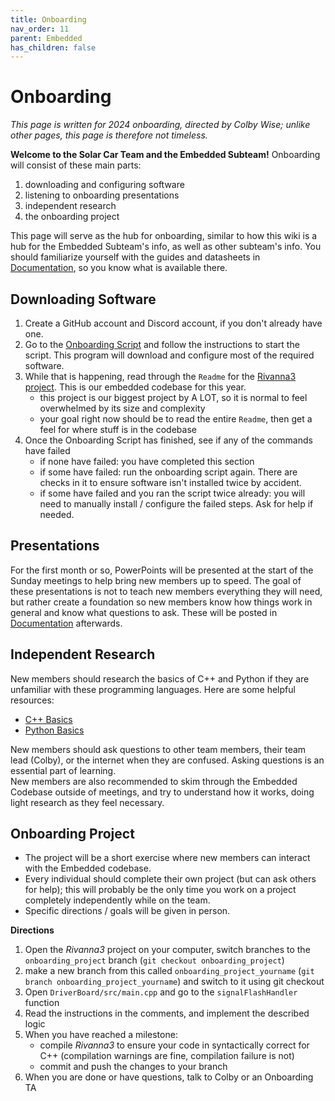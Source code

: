 ```yaml
---
title: Onboarding
nav_order: 11
parent: Embedded
has_children: false
---
```

# Onboarding

*This page is written for 2024 onboarding, directed by Colby Wise; unlike other pages, this page is therefore not timeless.*

**Welcome to the Solar Car Team and the Embedded Subteam!** Onboarding will consist of these main parts:
1. downloading and configuring software
2. listening to onboarding presentations
3. independent research
4. the onboarding project

This page will serve as the hub for onboarding, similar to how this wiki is a hub for the Embedded Subteam's info, as well as other subteam's info. You should familiarize yourself with the guides and datasheets in [Documentation](https://solarcaratuva.github.io/Embedded/documentation.html), so you know what is available there. 

## Downloading Software

1. Create a GitHub account and Discord account, if you don't already have one.
2. Go to the [Onboarding Script](https://github.com/solarcaratuva/Onboarding_Installer) and follow the instructions to start the script. This program will download and configure most of the required software. 
3. While that is happening, read through the `Readme` for the [Rivanna3 project](https://github.com/solarcaratuva/Rivanna3). This is our embedded codebase for this year.
    - this project is our biggest project by A LOT, so it is normal to feel overwhelmed by its size and complexity 
    - your goal right now should be to read the entire `Readme`, then get a feel for where stuff is in the codebase
4. Once the Onboarding Script has finished, see if any of the commands have failed
    - if none have failed: you have completed this section
    - if some have failed: run the onboarding script again. There are checks in it to ensure software isn't installed twice by accident.
    - if some have failed and you ran the script twice already: you will need to manually install / configure the failed steps. Ask for help if needed.

## Presentations

For the first month or so, PowerPoints will be presented at the start of the Sunday meetings to help bring new members up to speed. The goal of these presentations is not to teach new members everything they will need, but rather create a foundation so new members know how things work in general and know what questions to ask. These will be posted in [Documentation](https://solarcaratuva.github.io/Embedded/documentation.html) afterwards. 

## Independent Research

New members should research the basics of C++ and Python if they are unfamiliar with these programming languages. Here are some helpful resources:
- [C++ Basics](https://www.w3schools.com/cpp/default.asp)
- [Python Basics](https://www.w3schools.com/python/)

New members should ask questions to other team members, their team lead (Colby), or the internet when they are confused. Asking questions is an essential part of learning. <br>
New members are also recommended to skim through the Embedded Codebase outside of meetings, and try to understand how it works, doing light research as they feel necessary. 

## Onboarding Project

- The project will be a short exercise where new members can interact with the Embedded codebase.
- Every individual should complete their own project (but can ask others for help); this will probably be the only time you work on a project completely independently while on the team.
- Specific directions / goals will be given in person. 

**Directions**
1. Open the *Rivanna3* project on your computer, switch branches to the `onboarding_project` branch (`git checkout onboarding_project`)
2. make a new branch from this called `onboarding_project_yourname` (`git branch onboarding_project_yourname`) and switch to it using git checkout
3. Open `DriverBoard/src/main.cpp` and go to the `signalFlashHandler` function
4. Read the instructions in the comments, and implement the described logic
5. When you have reached a milestone:
    - compile *Rivanna3* to ensure your code in syntactically correct for C++ (compilation warnings are fine, compilation failure is not)
    - commit and push the changes to your branch
6. When you are done or have questions, talk to Colby or an Onboarding TA
